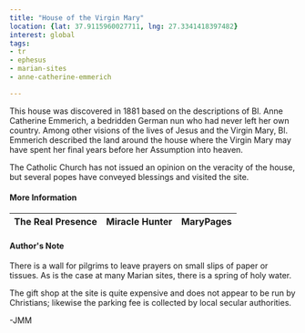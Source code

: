 ```yaml
---
title: "House of the Virgin Mary"
location: {lat: 37.9115960027711, lng: 27.3341418397482}
interest: global
tags:
- tr
- ephesus
- marian-sites
- anne-catherine-emmerich

---
```



This house was discovered in 1881 based on the descriptions of Bl. Anne Catherine Emmerich, a bedridden German nun who had never left her own country.  Among other visions of the lives of Jesus and the Virgin Mary, Bl. Emmerich described the land around the house where the Virgin Mary may have spent her final years before her Assumption into heaven.

The Catholic Church has not issued an opinion on the veracity of the house, but several popes have conveyed blessings and visited the site.

#### More Information

| The Real Presence | Miracle Hunter | MaryPages |
| --- | --- | --- |




#### Author's Note

There is a wall for pilgrims to leave prayers on small slips of paper or tissues.  As is the case at many Marian sites, there is a spring of holy water.

The gift shop at the site is quite expensive and does not appear to be run by Christians; likewise the parking fee is collected by local secular authorities.

-JMM




